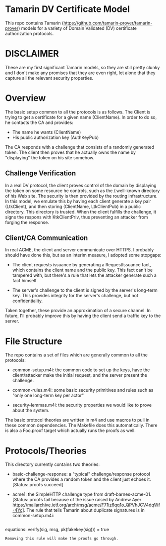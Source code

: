 # Tamarin DV Certificate Model

This repo contains Tamarin (https://github.com/tamarin-prover/tamarin-prover)
models for a variety of Domain Validated (DV) certificate authorization
protocols. 


# DISCLAIMER

These are my first significant Tamarin models, so they are still pretty
clunky and I don't make any promises that they are even right, let alone
that they capture all the relevant security properties.


# Overview

The basic setup common to all the protocols is as follows. The Client
is trying to get a certificate for a given name (ClientName). In
order to do so, he contacts the CA and provides:

* The name he wants (ClientName)
* His public authorization key (AuthKeyPub)

The CA responds with a challenge that consists of a randomly generated
token. The client then proves that he actually owns the name by
"displaying" the token on his site somehow. 


## Challenge Verification

In a real DV protocol, the client proves control of the domain by
displaying the token on some resource he controls, such as the
/.well-known directory of his Web site. The security is then provided
by the routing infrastructure. In this model, we emulate this by
having each client generate a key pair (LtkClient), and then storing
(ClientName, LtkClientPub) in a public directory. This directory is
trusted. When the client fulfills the challenge, it signs the respons
with KtkClientPriv, thus preventing an attacker from forging the
response.


## Client/CA Communication

In real ACME, the client and server communicate over HTTPS. I probably
should have done this, but as an interim measure, I adopted some stopgaps:

* The client requests issuance by generating a RequestIssuance fact,
  which contains the client name and the public key. This fact can't
  be tampered with, but there's a rule that lets the attacker generate
  such a fact himself.

* The server's challenge to the client is signed by the server's
  long-term key. This provides integrity for the server's challenge,
  but not confidentiality.

Taken together, these provide an approximation of a secure channel. In
future, I'll probably improve this by having the client send a traffic
key to the server.


# File Structure

The repo contains a set of files which are generally common to all the
protocols:

* common-setup.m4i: the common code to set up the keys, have the
  client/attacker make the initial request, and the server present
  the challenge.

* common-rules.m4i: some basic security primitives and rules such
  as "only one long-term key per actor"

* security-lemmas.m4i: the security properties we would like to
  prove about the system.


The basic protocol theories are written in m4 and use macros to pull
in these common dependencies. The Makefile does this automatically.
There is also a Foo.proof target which actually runs the proofs as
well.


# Protocols/Theories

This directory currently contains two theories:

* basic-challenge-response: a "typical" challenge/response protocol
  where the CA provides a random token and the client just echoes
  it. [Status: proofs succeed]

* acme1: the SimpleHTTP challenge type from draft-barnes-acme-01.
  [Status: proofs fail because of the issue raised by Andrew Ayer
  https://mailarchive.ietf.org/arch/msg/acme/F71iz6qq1o_QPVhJCV4dqWf-4Yc].
  The rule that tells Tamarin about duplicate signatures is in
  common-setup.m4i:
  ````
equations:
    verify(sig, msg, pk(fakekey(sig))) = true
  ````
  Removing this rule will make the proofs go through.

  








